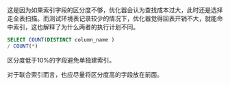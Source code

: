 <p>这是因为如果索引字段的区分度不够，优化器会认为查找成本过大，此时还是选择走全表扫描。而测试环境表记录较少的情况下，优化器觉得回表开销不大，就能命中索引，这也解释了为什么两者的执行计划不同。</p>

```sql
SELECT COUNT(DISTINCT column_name ) 
/ COUNT(*)
```

区分度低于10%的字段避免单独建索引。

对于联合索引而言，也应尽量将区分度高的字段放在前面。